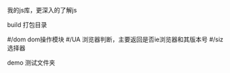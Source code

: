 ﻿我的js库，更深入的了解js

build 打包目录

#/dom       dom操作模块
#/UA	    浏览器判断，主要返回是否ie浏览器和其版本号
#/siz	    选择器


demo 测试文件夹


